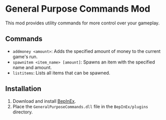 # General Purpose Commands Mod

This mod provides utility commands for more control over your gameplay.

## Commands

- `addmoney <amount>`: Adds the specified amount of money to the current game's run.
- `spawnitem <item_name> [amount]`: Spawns an item with the specified name and amount.
- `listitems`: Lists all items that can be spawned.

## Installation

1. Download and install [BepInEx](https://thunderstore.io/c/repo/p/BepInEx/BepInExPack/).
2. Place the `GeneralPurposeCommands.dll` file in the `BepInEx/plugins` directory.
